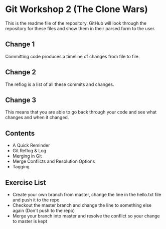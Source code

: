 Git Workshop 2 (The Clone Wars)
====================================

This is the readme file of the repository. GitHub will look through the repository for these files and show them in their parsed form to the user.

Change 1
------------------------------------

Committing code produces a timeline of changes from file to file.

Change 2
------------------------------------

The reflog is a list of all these commits and changes.

Change 3
------------------------------------

This means that you are able to go back through your code and see what changes and when it changed.

Contents
------------------------------------

 - A Quick Reminder
 - Git Reflog & Log
 - Merging in Git
 - Merge Conflicts and Resolution Options
 - Tagging

Exercise List
------------------------------------

 * Create your own branch from master, change the line in the hello.txt file and push it to the repo
 * Checkout the master branch and change the line to something else again (Don't push to the repo)
 * Merge your branch into master and resolve the conflict so your change to master is kept